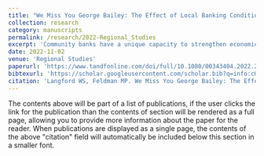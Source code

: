 ```yaml
---
title: "We Miss You George Bailey: The Effect of Local Banking Conditions on the County-Level Timing of the Great Recession."
collection: research
category: manuscripts
permalink: /research/2022-Regional_Studies
excerpt: 'Community banks have a unique capacity to strengthen economic resilience by alleviating local firm credit constraints during economic downturns. We provide evidence that banking access and community bank market share affected both the county-level timing and duration of the Great Recession in the United States. Using the Cox Proportional Hazards and Heckman Selection models, we find that communities with a higher community bank market share are less likely to experience recession conditions, conditional on local bank health. This suggests community banks have unique institutional structures, allowing them to continue providing funds to firms through economic downturns. This research demonstrates that local financial institutions affect economic resilience, in particular the timing and duration of recession conditions.'
date: 2022-11-02
venue: 'Regional Studies'
paperurl: 'https://www.tandfonline.com/doi/full/10.1080/00343404.2022.2141703'
bibtexurl: 'https://scholar.googleusercontent.com/scholar.bib?q=info:cOjl76Hg93gJ:scholar.google.com/&output=citation&scisdr=CgJo0NYOEPvqj57MbQ8:AAZF9b8AAAAAaF7KdQ-Na6gFwYdjc14HZjo0Vp0&scisig=AAZF9b8AAAAAaF7Kdcn-EFhUnSzn4fGWxBTqFLE&scisf=4&ct=citation&cd=-1&hl=en'
citation: 'Langford WS, Feldman MP. We Miss You George Bailey: The Effect of Local Banking Conditions on the County-Level Timing of the Great Recession. Regional Studies. (2022)'
---
```

The contents above will be part of a list of publications, if the user clicks the link for the publication than the contents of section will be rendered as a full page, allowing you to provide more information about the paper for the reader. When publications are displayed as a single page, the contents of the above "citation" field will automatically be included below this section in a smaller font.
